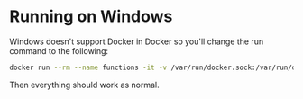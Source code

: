 # Running on Windows

Windows doesn't support Docker in Docker so you'll change the run command to the following:

```sh
docker run --rm --name functions -it -v /var/run/docker.sock:/var/run/docker.sock -v ${pwd}/data:/app/data -p 8080:8080 pedronasser/functions
```

Then everything should work as normal. 
